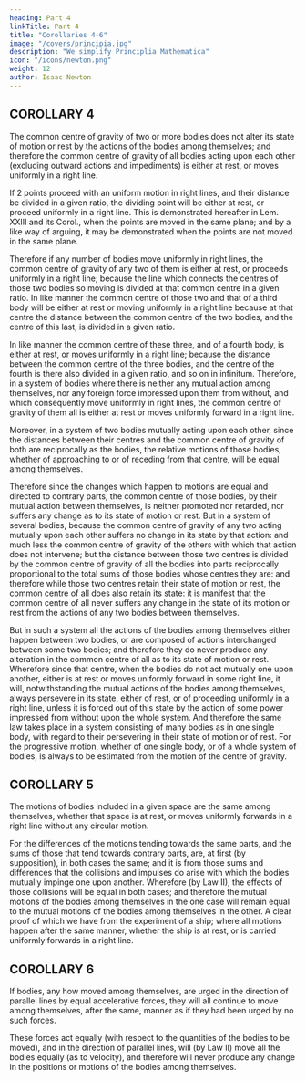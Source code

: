 ```yaml
---
heading: Part 4
linkTitle: Part 4
title: "Corollaries 4-6"
image: "/covers/principia.jpg"
description: "We simplify Principlia Mathematica"
icon: "/icons/newton.png"
weight: 12
author: Isaac Newton
---
```



## COROLLARY 4

The common centre of gravity of two or more bodies does not alter its state of motion or rest by the actions of the bodies among themselves; and therefore the common centre of gravity of all bodies acting upon each other (excluding outward actions and impediments) is either at rest, or moves uniformly in a right line.

If 2 points proceed with an uniform motion in right lines, and their distance be divided in a given ratio, the dividing point will be either at rest, or proceed uniformly in a right line. This is demonstrated hereafter in Lem. XXIII and its Corol., when the points are moved in the same plane; and by a like way of arguing, it may be demonstrated when the points are not moved in the same plane.

Therefore if any number of bodies move uniformly in right lines, the common centre of gravity of any two of them is either at rest, or proceeds uniformly in a right line; because the line which connects the centres of those two bodies so moving is divided at that common centre in a given ratio. In like manner the common centre of those two and that of a third body will be either at rest or moving uniformly in a right line because at that centre the distance between the common centre of the two bodies, and the centre of this last, is divided in a given ratio. 

In like manner the common centre of these three, and of a fourth body, is either at rest, or moves uniformly in a right line; because the distance between the common centre of the three bodies, and the centre of the fourth is there also divided in a given ratio, and so on in infinitum. Therefore, in a system of bodies where there is neither any mutual action among themselves, nor any foreign force impressed upon them from without, and which consequently move uniformly in right lines, the common centre of gravity of them all is either at rest or moves uniformly forward in a right line.

Moreover, in a system of two bodies mutually acting upon each other, since the distances between their centres and the common centre of gravity of both are reciprocally as the bodies, the relative motions of those bodies, whether of approaching to or of receding from that centre, will be equal among themselves. 

Therefore since the changes which happen to motions are equal and directed to contrary parts, the common centre of those bodies, by their mutual action between themselves, is neither promoted nor retarded, nor suffers any change as to its state of motion or rest. But in a system of several bodies, because the common centre of gravity of any two acting mutually upon each other suffers no change in its state by that action: and much less the common centre of gravity of the others with which that action does not intervene; but the distance between those two centres is divided by the common centre of gravity of all the bodies into parts reciprocally proportional to the total sums of those bodies whose centres they are: and therefore while those two centres retain their state of motion or rest, the common centre of all does also retain its state: it is manifest that the common centre of all never suffers any change in the state of its motion or rest from the actions of any two bodies between themselves. 

But in such a system all the actions of the bodies among themselves either happen between two bodies, or are composed of actions interchanged between some two bodies; and therefore they do never produce any alteration in the common centre of all as to its state of motion or rest. Wherefore since that centre, when the bodies do not act mutually one upon another, either is at rest or moves uniformly forward in some right line, it will, notwithstanding the mutual actions of the bodies among themselves, always persevere in its state, either of rest, or of proceeding uniformly in a right line, unless it is forced out of this state by the action of some power impressed from without upon the whole system. And therefore the same law takes place in a system consisting of many bodies as in one single body, with regard to their persevering in their state of motion or of rest. For the progressive motion, whether of one single body, or of a whole system of bodies, is always to be estimated from the motion of the centre of gravity.


## COROLLARY 5

The motions of bodies included in a given space are the same among themselves, whether that space is at rest, or moves uniformly forwards in a right line without any circular motion.

For the differences of the motions tending towards the same parts, and the sums of those that tend towards contrary parts, are, at first (by supposition), in both cases the same; and it is from those sums and differences that the collisions and impulses do arise with which the bodies mutually impinge one upon another. Wherefore (by Law II), the effects of those collisions will be equal in both cases; and therefore the mutual motions of the bodies among themselves in the one case will remain equal to the mutual motions of the bodies among themselves in the other. A clear proof of which we have from the experiment of a ship; where all motions happen after the same manner, whether the ship is at rest, or is carried uniformly forwards in a right line.



## COROLLARY 6

If bodies, any how moved among themselves, are urged in the direction of parallel lines by equal accelerative forces, they will all continue to move among themselves, after the same, manner as if they had been urged by no such forces.


These forces act equally (with respect to the quantities of the bodies to be moved), and in the direction of parallel lines, will (by Law II) move all the bodies equally (as to velocity), and therefore will never produce any change in the positions or motions of the bodies among themselves.

